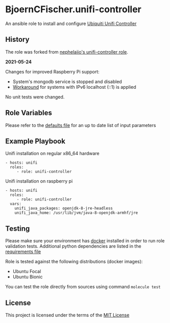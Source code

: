 #  BjoernCFischer.unifi-controller

An ansible role to install and configure [Ubiquiti Unifi Controller](https://www.ubnt.com/enterprise/software/)

## History

The role was forked from [nephelaiio's unifi-controller role](https://github.com/nephelaiio/ansible-role-unifi-controller/). 

__2021-05-24__

Changes for improved Raspberry Pi support:
  * System's mongodb service is stopped and disabled
  * [Workaround](https://community.ui.com/questions/UniFi-controller-cant-connect-to-MongoDB-if-localhost-is-1/a403a2ee-b5f5-430a-834e-21045f35054f) for systems with IPv6 localhost (::1) is applied

No unit tests were changed.

## Role Variables

Please refer to the [defaults file](/defaults/main.yml) for an up to date list of input parameters

## Example Playbook

Unifi installation on regular x86_64 hardware

```
- hosts: unifi
  roles:
     - role: unifi-controller
```

Unifi installation on raspberry pi
```
- hosts: unifi
  roles:
     - role: unifi-controller
  vars:
    unifi_java_packages: openjdk-8-jre-headless
    unifi_java_home: /usr/lib/jvm/java-8-openjdk-armhf/jre
```

## Testing

Please make sure your environment has [docker](https://www.docker.com) installed in order to run role validation tests. Additional python dependencies are listed in the [requirements file](https://github.com/nephelaiio/ansible-role-requirements/blob/master/requirements.txt)

Role is tested against the following distributions (docker images):
  * Ubuntu Focal
  * Ubuntu Bionic

You can test the role directly from sources using command ` molecule test `

## License

This project is licensed under the terms of the [MIT License](/LICENSE)
